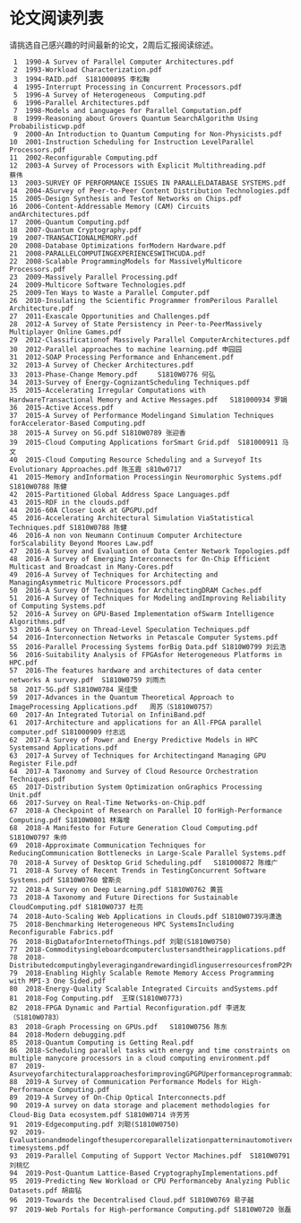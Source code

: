 # 论文阅读列表

请挑选自己感兴趣的时间最新的论文，2周后汇报阅读综述。

     1	1990-A Survev of Parallel Computer Architectures.pdf
     2	1993-Workload Characterization.pdf
     3	1994-RAID.pdf  S181000895 李松鞠
     4	1995-Interrupt Processing in Concurrent Processors.pdf
     5	1996-A Survey of Heterogeneous  Computing.pdf
     6	1996-Parallel Architectures.pdf 
     7	1998-Models and Languages for Parallel Computation.pdf
     8	1999-Reasoning about Grovers Quantum SearchAlgorithm Using Probabilisticwp.pdf
     9	2000-An Introduction to Quantum Computing for Non-Physicists.pdf
    10	2001-Instruction Scheduling for Instruction LevelParallel Processors.pdf
    11	2002-Reconfigurable Computing.pdf
    12	2003-A Survey of Processors with Explicit Multithreading.pdf               蔡伟
    13	2003-SURVEY OF PERFORMANCE ISSUES IN PARALLELDATABASE SYSTEMS.pdf
    14	2004-ASurvey of Peer-to-Peer Content Distribution Technologies.pdf
    15	2005-Design Synthesis and Testof Networks on Chips.pdf
    16	2006-Content-Addressable Memory (CAM) Circuits andArchitectures.pdf
    17	2006-Quantum Computing.pdf
    18	2007-Quantum Cryptography.pdf
    19	2007-TRANSACTIONALMEMORY.pdf
    20	2008-Database Optimizations forModern Hardware.pdf
    21	2008-PARALLELCOMPUTINGEXPERIENCESWITHCUDA.pdf
    22	2008-Scalable ProgrammingModels for MassivelyMulticore Processors.pdf
    23	2009-Massively Parallel Processing.pdf
    24	2009-Multicore Software Technologies.pdf
    25	2009-Ten Ways to Waste a Parallel Computer.pdf
    26	2010-Insulating the Scientific Programmer fromPerilous Parallel Architecture.pdf
    27	2011-Exascale Opportunities and Challenges.pdf
    28	2012-A Survey of State Persistency in Peer-to-PeerMassively Multiplayer Online Games.pdf
    29	2012-Classificationof Massively Parallel ComputerArchitectures.pdf
    30	2012-Parallel approaches to machine learning.pdf 申园园
    31	2012-SOAP Processing Performance and Enhancement.pdf
    32	2013-A Survey of Checker Architectures.pdf
    33	2013-Phase-Change Memory.pdf     S1810W0776 何弘
    34	2013-Survey of Energy-CognizantScheduling Techniques.pdf
    35	2015-Accelerating Irregular Computations with HardwareTransactional Memory and Active Messages.pdf   S181000934 罗娟
    36	2015-Active Access.pdf
    37	2015-A Survey of Performance Modelingand Simulation Techniques forAccelerator-Based Computing.pdf
    38	2015-A Survey on 5G.pdf S1810W0789 张迎香
    39	2015-Cloud Computing Applications forSmart Grid.pdf  S181000911 马文
    40	2015-Cloud Computing Resource Scheduling and a Surveyof Its Evolutionary Approaches.pdf 陈玉霞 s810w0717
    41	2015-Memory andInformation Processingin Neuromorphic Systems.pdf S1810W0788 陈健
    42	2015-Partitioned Global Address Space Languages.pdf
    43	2015-RDF in the clouds.pdf
    44	2016-60A Closer Look at GPGPU.pdf
    45	2016-Accelerating Architectural Simulation ViaStatistical Techniques.pdf S1810W0788 陈健
    46	2016-A non von Neumann Continuum Computer Architecture forScalability Beyond Moores Law.pdf
    47	2016-A Survey and Evaluation of Data Center Network Topologies.pdf
    48	2016-A Survey of Emerging Interconnects for On-Chip Efficient Multicast and Broadcast in Many-Cores.pdf
    49	2016-A Survey of Techniques for Architecting and ManagingAsymmetric Multicore Processors.pdf
    50	2016-A Survey Of Techniques for ArchitectingDRAM Caches.pdf
    51	2016-A Survey of Techniques for Modeling andImproving Reliability of Computing Systems.pdf
    52	2016-A Survey on GPU-Based Implementation ofSwarm Intelligence Algorithms.pdf
    53	2016-A Survey on Thread-Level Speculation Techniques.pdf
    54	2016-Interconnection Networks in Petascale Computer Systems.pdf
    55	2016-Parallel Processing Systems forBig Data.pdf S1810W0799 刘云浩
    56	2016-Suitability Analysis of FPGAsfor Heterogeneous Platforms in HPC.pdf 
    57	2016-The features hardware and architectures of data center networks A survey.pdf  S1810W0759 刘雨杰
    58	2017-5G.pdf S1810W0784 吴佳雯
    59	2017-Advances in the Quantum Theoretical Approach to ImageProcessing Applications.pdf   周苏（S1810W0757）
    60	2017-An Integrated Tutorial on InfiniBand.pdf
    61	2017-Architecture and applications for an All-FPGA parallel computer.pdf S181000909 付志远
    62	2017-A Survey of Power and Energy Predictive Models in HPC Systemsand Applications.pdf
    63	2017-A Survey of Techniques for Architectingand Managing GPU Register File.pdf
    64	2017-A Taxonomy and Survey of Cloud Resource Orchestration Techniques.pdf
    65	2017-Distribution System Optimization onGraphics Processing Unit.pdf            
    66	2017-Survey on Real-Time Networks-on-Chip.pdf
    67	2018-A Checkpoint of Research on Parallel IO forHigh-Performance Computing.pdf S1810W0801 林海增
    68	2018-A Manifesto for Future Generation Cloud Computing.pdf S1810W0797 朱帅
    69	2018-Approximate Communication Techniques for ReducingCommunication Bottlenecks in Large-Scale Parallel Systems.pdf
    70	2018-A Survey of Desktop Grid Scheduling.pdf   S181000872 陈维广
    71	2018-A Survey of Recent Trends in TestingConcurrent Software Systems.pdf S1810W0760 曾斯炎
    72 	2018-A Survey on Deep Learning.pdf S1810W0762 黄芸
    73	2018-A Taxonomy and Future Directions for Sustainable CloudComputing.pdf S1810W0737 杜亮
    74	2018-Auto-Scaling Web Applications in Clouds.pdf S1810W0739冯潇逸
    75	2018-Benchmarking Heterogeneous HPC SystemsIncluding Reconfigurable Fabrics.pdf
    76	2018-BigDataforInternetofThings.pdf 刘聪(S1810W0750)
    77	2018-Commoditysingleboardcomputerclustersandtheirapplications.pdf
    78	2018-DistributedcomputingbyleveragingandrewardingidlinguserresourcesfromP2Pnetworks.pdf
    79	2018-Enabling Highly Scalable Remote Memory Access Programming with MPI-3 One Sided.pdf
    80	2018-Energy-Quality Scalable Integrated Circuits andSystems.pdf
    81	2018-Fog Computing.pdf  王琛(S1810W0773)
    82	2018-FPGA Dynamic and Partial Reconfiguration.pdf 李进友（S1810W0783）
    83	2018-Graph Processing on GPUs.pdf   S1810W0756 陈东
    84	2018-Modern debugging.pdf
    85	2018-Quantum Computing is Getting Real.pdf
    86	2018-Scheduling parallel tasks with energy and time constraints on multiple manycore processors in a cloud computing environment.pdf
    87	2019-AsurveyofarchitecturalapproachesforimprovingGPGPUperformanceprogrammabilityandheterogeneity.pdf
    88	2019-A Survey of Communication Performance Models for High-Performance Computing.pdf 
    89	2019-A Survey of On-Chip Optical Interconnects.pdf
    90	2019-A survey on data storage and placement methodologies for Cloud‑Big Data ecosystem.pdf S1810W0714 许芳芳
    91	2019-Edgecomputing.pdf 刘聪(S1810W0750)
    92	2019-Evaluationandmodelingofthesupercoreparallelizationpatterninautomotivereal-timesystems.pdf
    93	2019-Parallel Computing of Support Vector Machines.pdf  S1810W0791 刘桃忆
    94	2019-Post-Quantum Lattice-Based CryptographyImplementations.pdf
    95	2019-Predicting New Workload or CPU Performanceby Analyzing Public Datasets.pdf 胡由钻
    96	2019-Towards the Decentralised Cloud.pdf S1810W0769 易子越
    97	2019-Web Portals for High-performance Computing.pdf S1810W0720 张磊

